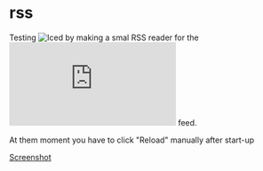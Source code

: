 # rss

Testing ![Iced](https://iced.rs/) by making a smal RSS reader for the ![BMG](https://www.bundesgesundheitsministerium.de/index.html) feed.

At them moment you have to click "Reload" manually after start-up

[Screenshot](doc/media/Screenshot%20from%202022-11-06%2016-58-43.png)
